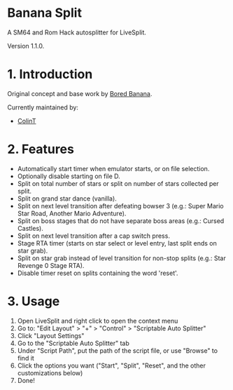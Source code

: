 # Banana Split
A SM64 and Rom Hack autosplitter for LiveSplit.

Version 1.1.0.

# 1. Introduction
Original concept and base work by [Bored Banana](https://twitch.tv/bored_banana).

Currently maintained by:
 - [ColinT](https://github.com/ColinT)

# 2. Features
 - Automatically start timer when emulator starts, or on file selection.
 - Optionally disable starting on file D.
 - Split on total number of stars or split on number of stars collected per split.
 - Split on grand star dance (vanilla).
 - Split on next level transition after defeating bowser 3 (e.g.: Super Mario Star Road, Another Mario Adventure).
 - Split on boss stages that do not have separate boss areas (e.g.: Cursed Castles).
 - Split on next level transition after a cap switch press.
 - Stage RTA timer (starts on star select or level entry, last split ends on star grab).
 - Split on star grab instead of level transition for non-stop splits (e.g.: Star Revenge 0 Stage RTA).
 - Disable timer reset on splits containing the word 'reset'.

# 3. Usage

1. Open LiveSplit and right click to open the context menu
2. Go to: "Edit Layout" > "+" > "Control" > "Scriptable Auto Splitter"
3. Click "Layout Settings"
4. Go to the "Scriptable Auto Splitter" tab
5. Under "Script Path", put the path of the script file, or use "Browse" to find it
6. Click the options you want ("Start", "Split", "Reset", and the other customizations below)
7. Done!

